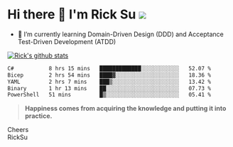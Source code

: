 # Hi there 👋 I'm Rick Su ![](https://komarev.com/ghpvc/?username=ricksu978)
<!--
**ricksu978/ricksu978** is a ✨ _special_ ✨ repository because its `README.md` (this file) appears on your GitHub profile.

Here are some ideas to get you started:

- 🔭 I’m currently working on ...
-->
- 🌱 I’m currently learning Domain-Driven Design (DDD) and Acceptance Test-Driven Development (ATDD)
<!--
- 👯 I’m looking to collaborate on ...
- 🤔 I’m looking for help with ...
- 💬 Ask me about ...
- 📫 How to reach me: ...
- 😄 Pronouns: ...
- ⚡ Fun fact: ...
-->
[![Rick's github stats](https://github-readme-stats.vercel.app/api?username=ricksu978&theme=dark)](https://github.com/ricksu978/ricksu978)

<!--START_SECTION:waka-->

```txt
C#           8 hrs 15 mins   █████████████░░░░░░░░░░░░   52.07 %
Bicep        2 hrs 54 mins   ████▓░░░░░░░░░░░░░░░░░░░░   18.36 %
YAML         2 hrs 7 mins    ███▒░░░░░░░░░░░░░░░░░░░░░   13.42 %
Binary       1 hr 13 mins    ██░░░░░░░░░░░░░░░░░░░░░░░   07.73 %
PowerShell   51 mins         █▒░░░░░░░░░░░░░░░░░░░░░░░   05.41 %
```

<!--END_SECTION:waka-->

> **Happiness comes from acquiring the knowledge and putting it into practice.**

Cheers  
RickSu 
